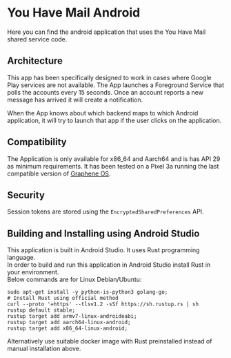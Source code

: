 # You Have Mail Android

Here you can find the android application that uses the You Have Mail shared service code.

## Architecture

This app has been specifically designed to work in cases where Google Play services are not available. The App launches
a Foreground Service that polls the accounts every 15 seconds. Once an account reports a new message has arrived it
will create a notification.

When the App knows about which backend maps to which Android application, it will try to launch that app if the user
clicks on the application.

## Compatibility

The Application is only available for x86_64 and Aarch64 and is has API 29 as minimum requirements. It has been tested
on a Pixel 3a running the last compatible version of [Graphene OS](https://grapheneos.org/).

## Security

Session tokens are stored using the `EncryptedSharedPreferences` API.

## Building and Installing using Android Studio

This application is built in Android Studio. It uses Rust programming language.  
In order to build and run this application in Android Studio install Rust in your environment.  
Below commands are for Linux Debian/Ubuntu:  
```
sudo apt-get install -y python-is-python3 golang-go;  
# Install Rust using official method  
curl --proto '=https' --tlsv1.2 -sSf https://sh.rustup.rs | sh  
rustup default stable;  
rustup target add armv7-linux-androideabi;  
rustup target add aarch64-linux-android;  
rustup target add x86_64-linux-android;  
```
Alternatively use suitable docker image with Rust preinstalled instead of manual installation above.

